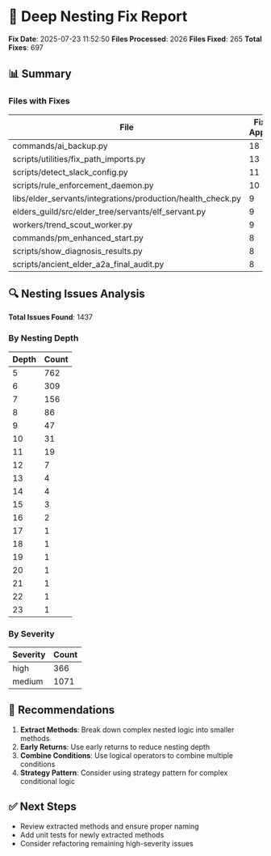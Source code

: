 # 🔧 Deep Nesting Fix Report

**Fix Date**: 2025-07-23 11:52:50
**Files Processed**: 2026
**Files Fixed**: 265
**Total Fixes**: 697

## 📊 Summary

### Files with Fixes

| File | Fixes Applied |
|------|---------------|
| commands/ai_backup.py | 18 |
| scripts/utilities/fix_path_imports.py | 13 |
| scripts/detect_slack_config.py | 11 |
| scripts/rule_enforcement_daemon.py | 10 |
| libs/elder_servants/integrations/production/health_check.py | 9 |
| elders_guild/src/elder_tree/servants/elf_servant.py | 9 |
| workers/trend_scout_worker.py | 9 |
| commands/pm_enhanced_start.py | 8 |
| scripts/show_diagnosis_results.py | 8 |
| scripts/ancient_elder_a2a_final_audit.py | 8 |

## 🔍 Nesting Issues Analysis

**Total Issues Found**: 1437

### By Nesting Depth

| Depth | Count |
|-------|-------|
| 5 | 762 |
| 6 | 309 |
| 7 | 156 |
| 8 | 86 |
| 9 | 47 |
| 10 | 31 |
| 11 | 19 |
| 12 | 7 |
| 13 | 4 |
| 14 | 4 |
| 15 | 3 |
| 16 | 2 |
| 17 | 1 |
| 18 | 1 |
| 19 | 1 |
| 20 | 1 |
| 21 | 1 |
| 22 | 1 |
| 23 | 1 |

### By Severity

| Severity | Count |
|----------|-------|
| high | 366 |
| medium | 1071 |

## 🎯 Recommendations

1. **Extract Methods**: Break down complex nested logic into smaller methods
2. **Early Returns**: Use early returns to reduce nesting depth
3. **Combine Conditions**: Use logical operators to combine multiple conditions
4. **Strategy Pattern**: Consider using strategy pattern for complex conditional logic

## ✅ Next Steps

- Review extracted methods and ensure proper naming
- Add unit tests for newly extracted methods
- Consider refactoring remaining high-severity issues
